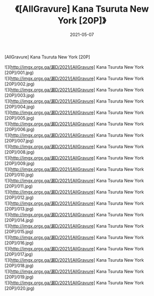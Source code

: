 ﻿---
layout: post
title:  《[AllGravure] Kana Tsuruta New York [20P]》
date:   2021-05-07
img: http://imgx.orgx.ga/漏D/2021/[AllGravure] Kana Tsuruta New York [20P]/000.jpg
categories: [美女, 清纯, 唯美]
---

[AllGravure] Kana Tsuruta New York [20P]

  ![](http://imgx.orgx.ga/漏D/2021/[AllGravure] Kana Tsuruta New York [20P]/001.jpg) <br> ![](http://imgx.orgx.ga/漏D/2021/[AllGravure] Kana Tsuruta New York [20P]/002.jpg) <br> ![](http://imgx.orgx.ga/漏D/2021/[AllGravure] Kana Tsuruta New York [20P]/003.jpg) <br> ![](http://imgx.orgx.ga/漏D/2021/[AllGravure] Kana Tsuruta New York [20P]/004.jpg) <br> ![](http://imgx.orgx.ga/漏D/2021/[AllGravure] Kana Tsuruta New York [20P]/005.jpg) <br> ![](http://imgx.orgx.ga/漏D/2021/[AllGravure] Kana Tsuruta New York [20P]/006.jpg) <br> ![](http://imgx.orgx.ga/漏D/2021/[AllGravure] Kana Tsuruta New York [20P]/007.jpg) <br> ![](http://imgx.orgx.ga/漏D/2021/[AllGravure] Kana Tsuruta New York [20P]/008.jpg) <br> ![](http://imgx.orgx.ga/漏D/2021/[AllGravure] Kana Tsuruta New York [20P]/009.jpg) <br> ![](http://imgx.orgx.ga/漏D/2021/[AllGravure] Kana Tsuruta New York [20P]/010.jpg) <br> ![](http://imgx.orgx.ga/漏D/2021/[AllGravure] Kana Tsuruta New York [20P]/011.jpg) <br> ![](http://imgx.orgx.ga/漏D/2021/[AllGravure] Kana Tsuruta New York [20P]/012.jpg) <br> ![](http://imgx.orgx.ga/漏D/2021/[AllGravure] Kana Tsuruta New York [20P]/013.jpg) <br> ![](http://imgx.orgx.ga/漏D/2021/[AllGravure] Kana Tsuruta New York [20P]/014.jpg) <br> ![](http://imgx.orgx.ga/漏D/2021/[AllGravure] Kana Tsuruta New York [20P]/015.jpg) <br> ![](http://imgx.orgx.ga/漏D/2021/[AllGravure] Kana Tsuruta New York [20P]/016.jpg) <br> ![](http://imgx.orgx.ga/漏D/2021/[AllGravure] Kana Tsuruta New York [20P]/017.jpg) <br> ![](http://imgx.orgx.ga/漏D/2021/[AllGravure] Kana Tsuruta New York [20P]/018.jpg) <br> ![](http://imgx.orgx.ga/漏D/2021/[AllGravure] Kana Tsuruta New York [20P]/019.jpg) <br> ![](http://imgx.orgx.ga/漏D/2021/[AllGravure] Kana Tsuruta New York [20P]/020.jpg) <br>
